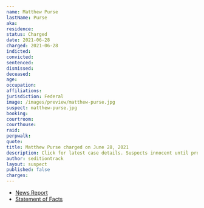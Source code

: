 ```yaml
---
name: Matthew Purse
lastName: Purse
aka:
residence:
status: Charged
date: 2021-06-28
charged: 2021-06-28
indicted:
convicted:
sentenced:
dismissed:
deceased:
age:
occupation:
affiliations:
jurisdiction: Federal
image: /images/preview/matthew-purse.jpg
suspect: matthew-purse.jpg
booking:
courtroom:
courthouse:
raid:
perpwalk:
quote:
title: Matthew Purse charged on June 28, 2021
description: Click for latest case details. Suspects innocent until proven guilty.
author: seditiontrack
layout: suspect
published: false
charges:
---
```


- [News Report]()
- [Statement of Facts](https://www.justice.gov/usao-dc/case-multi-defendant/file/1410621/download)

